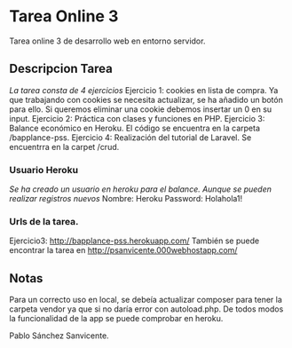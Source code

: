 ﻿# Tarea Online 3
Tarea online 3 de desarrollo web en entorno servidor.
## Descripcion Tarea
_La tarea consta de 4 ejercicios_
Ejercicio 1: cookies en lista de compra. Ya que trabajando con cookies se necesita actualizar, se ha añadido un botón para ello. Si queremos eliminar una cookie debemos insertar un 0 en su input.
Ejercicio 2: Práctica con clases y funciones en PHP.
Ejercicio 3: Balance económico en Heroku. El código se encuentra en la carpeta /bapplance-pss.
Ejercicio 4: Realización del tutorial de Laravel.  Se encuentrra en la carpet /crud.
### Usuario Heroku
_Se ha creado un usuario en heroku para el balance. Aunque se pueden realizar registros nuevos_
Nombre: Heroku
Password: Holahola1!
### Urls de la tarea.
Ejercicio3: http://bapplance-pss.herokuapp.com/
También se puede encontrar la tarea en http://psanvicente.000webhostapp.com/
## Notas
Para un correcto uso en local, se debeía actualizar composer para tener la carpeta vendor ya que si no
daría error con autoload.php.
De todos modos la funcionalidad de la app se puede comprobar en heroku.

Pablo Sánchez Sanvicente.


